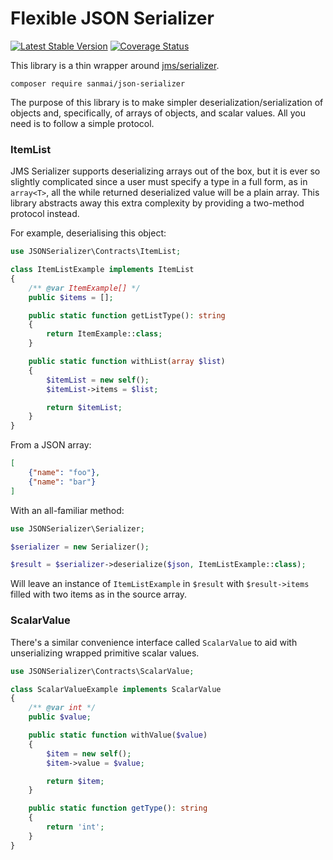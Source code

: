 # Flexible JSON Serializer

[![Latest Stable Version](https://poser.pugx.org/sanmai/json-serializer/v/stable)](https://packagist.org/packages/sanmai/json-serializer)
[![Coverage Status](https://coveralls.io/repos/github/sanmai/json-serializer/badge.svg?branch=master)](https://coveralls.io/github/sanmai/json-serializer?branch=master)

This library is a thin wrapper around [jms/serializer](https://github.com/schmittjoh/serializer). 

```
composer require sanmai/json-serializer
```

The purpose of this library is to make simpler deserialization/serialization of objects and, specifically, of arrays of objects, and scalar values. All you need is to follow a simple protocol.

### ItemList

JMS Serializer supports deserializing arrays out of the box, but it is ever so slightly complicated since a user must specify a type in a full form, as in `array<T>`, all the while returned deserialized value will be a plain array. This library abstracts away this extra complexity by providing a two-method protocol instead.

For example, deserialising this object:

```php
use JSONSerializer\Contracts\ItemList;

class ItemListExample implements ItemList
{
    /** @var ItemExample[] */
    public $items = [];

    public static function getListType(): string
    {
        return ItemExample::class;
    }

    public static function withList(array $list)
    {
        $itemList = new self();
        $itemList->items = $list;

        return $itemList;
    }
}
```

From a JSON array:
```json
[
    {"name": "foo"},
    {"name": "bar"}
]
```

With an all-familiar method:

```php
use JSONSerializer\Serializer;

$serializer = new Serializer();

$result = $serializer->deserialize($json, ItemListExample::class);
```

Will leave an instance of `ItemListExample` in `$result` with `$result->items` filled with two items as in the source array.

### ScalarValue

There's a similar convenience interface called `ScalarValue` to aid with unserializing wrapped primitive scalar values.

```php
use JSONSerializer\Contracts\ScalarValue;

class ScalarValueExample implements ScalarValue
{
    /** @var int */
    public $value;

    public static function withValue($value)
    {
        $item = new self();
        $item->value = $value;

        return $item;
    }

    public static function getType(): string
    {
        return 'int';
    }
}
```
